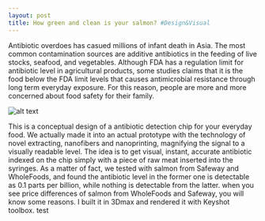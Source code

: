 ```yaml
---
layout: post
title: How green and clean is your salmon? #Design&Visual
---
```


Antibiotic overdoes has casued millions of infant death in Asia. The most common contamination sources are additive antibiotics in the feeding of live stocks, seafood, and vegetables. Although FDA has a regulation limit for antibiotic level in agricultural products, some studies claims that it is the food below the FDA limit levels that causes antimicrobial resistance through long term everyday exposure. For this reason, people are more and more concerned about food safety for their family. 

![alt text](https://rawgit.com/jinzhenfan/jinzhenfan.github.io/master/images/antibiotics/antibiotics.jpg "How much antibiotics is in your salmon?")

This is a conceptual design of a antibiotic detection chip for your everyday food. We actually made it into an actual prototype with the technology of novel extracting, nanofibers and nanoprinting, magnifying the signal to a visually readable level. The idea is to get visual, instant, accurate antibiotic indexed on the chip simply with a piece of raw meat inserted into the syringes. As a matter of fact, we tested with salmon from Safeway and WholeFoods, and found the antibiotic level in the former one is detectable as 0.1 parts per billion, while nothing is detectable from the latter. when you see price differences of salmon from WholeFoods and Safeway, you will know some reasons. I built it in 3Dmax and rendered it with Keyshot toolbox. 
test